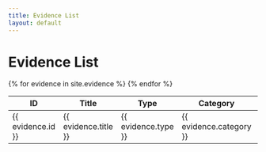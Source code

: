 ```yaml
---
title: Evidence List
layout: default
---
```


# Evidence List

<table id="evidence-table">
  <thead>
    <tr>
      <th>ID</th>
      <th>Title</th>
      <th>Type</th>
      <th>Category</th>
      <th>Description</th>
      <th>Details</th>
    </tr>
  </thead>
  <tbody>
    {% for evidence in site.evidence %}
    <tr>
      <td>{{ evidence.id }}</td>
      <td>{{ evidence.title }}</td>
      <td>{{ evidence.type }}</td>
      <td>{{ evidence.category }}</td>
      <td>{{ evidence.description | truncate: 30 }}</td>
      <td><a href="{{ evidence.url }}">Details</a></td>
    </tr>
    {% endfor %}
  </tbody>
</table>


